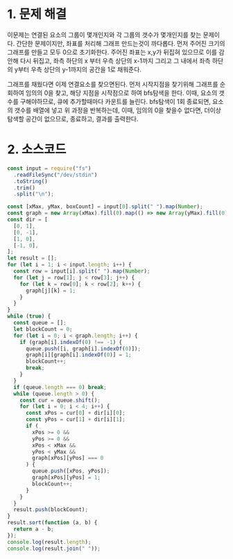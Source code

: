 # 1. 문제 해결

이문제는 연결된 요소의 그룹이 몇개인지와 각 그룹의 갯수가 몇개인지를 찾는 문제이다. 간단한 문제이지만, 좌표를 처리해 그래프 만드는것이 까다롭다. 먼저 주어진 크기의 그래프를 만들고 모두 0으로 초기화한다. 주어진 좌표는 x,y가 뒤집혀 있으므로 이를 감안해 다시 뒤집고, 좌측 하단의 x 부터 우측 상단의 x-1까지 그리고 그 내에서 좌측 하단의 y부터 우측 상단의 y-1까지의 공간을 1로 채워준다.

그래프를 채웠다면 이제 연결요소를 찾으면된다. 먼저 시작지점을 찾기위해 그래프를 순회하여 임의의 0을 찾고, 해당 지점을 시작점으로 하여 bfs탐색을 한다. 이때, 요소의 갯수를 구해야하므로, 큐에 추가할때마다 카운트를 늘린다. bfs탐색이 1회 종료되면, 요소의 갯수를 배열에 넣고 위 과정을 반복하는데, 이때, 임의의 0을 찾을수 없다면, 더이상 탐색할 공간이 없으므로, 종료하고, 결과를 출력한다.

# 2. 소스코드

```javascript
const input = require("fs")
  .readFileSync("/dev/stdin")
  .toString()
  .trim()
  .split("\n");

const [xMax, yMax, boxCount] = input[0].split(" ").map(Number);
const graph = new Array(xMax).fill(0).map(() => new Array(yMax).fill(0));
const dir = [
  [0, 1],
  [0, -1],
  [1, 0],
  [-1, 0],
];
let result = [];
for (let i = 1; i < input.length; i++) {
  const row = input[i].split(" ").map(Number);
  for (let j = row[1]; j < row[3]; j++) {
    for (let k = row[0]; k < row[2]; k++) {
      graph[j][k] = 1;
    }
  }
}
while (true) {
  const queue = [];
  let blockCount = 0;
  for (let i = 0; i < graph.length; i++) {
    if (graph[i].indexOf(0) !== -1) {
      queue.push([i, graph[i].indexOf(0)]);
      graph[i][graph[i].indexOf(0)] = 1;
      blockCount++;
      break;
    }
  }
  if (queue.length === 0) break;
  while (queue.length > 0) {
    const cur = queue.shift();
    for (let i = 0; i < 4; i++) {
      const xPos = cur[0] + dir[i][0];
      const yPos = cur[1] + dir[i][1];
      if (
        xPos >= 0 &&
        yPos >= 0 &&
        xPos < xMax &&
        yPos < yMax &&
        graph[xPos][yPos] === 0
      ) {
        queue.push([xPos, yPos]);
        graph[xPos][yPos] = 1;
        blockCount++;
      }
    }
  }
  result.push(blockCount);
}
result.sort(function (a, b) {
  return a - b;
});
console.log(result.length);
console.log(result.join(" "));
```
